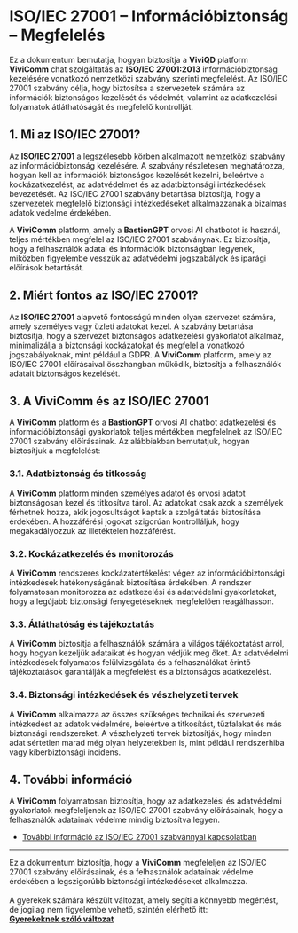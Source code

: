 # ISO/IEC 27001 – Információbiztonság – Megfelelés

Ez a dokumentum bemutatja, hogyan biztosítja a **ViviQD** platform **ViviComm** chat szolgáltatás az **ISO/IEC 27001:2013** információbiztonság kezelésére vonatkozó nemzetközi szabvány szerinti megfelelést. Az ISO/IEC 27001 szabvány célja, hogy biztosítsa a szervezetek számára az információk biztonságos kezelését és védelmét, valamint az adatkezelési folyamatok átláthatóságát és megfelelő kontrollját.

## 1. Mi az ISO/IEC 27001?

Az **ISO/IEC 27001** a legszélesebb körben alkalmazott nemzetközi szabvány az információbiztonság kezelésére. A szabvány részletesen meghatározza, hogyan kell az információk biztonságos kezelését kezelni, beleértve a kockázatkezelést, az adatvédelmet és az adatbiztonsági intézkedések bevezetését. Az ISO/IEC 27001 szabvány betartása biztosítja, hogy a szervezetek megfelelő biztonsági intézkedéseket alkalmazzanak a bizalmas adatok védelme érdekében.

A **ViviComm** platform, amely a **BastionGPT** orvosi AI chatbotot is használ, teljes mértékben megfelel az ISO/IEC 27001 szabványnak. Ez biztosítja, hogy a felhasználók adatai és információik biztonságban legyenek, miközben figyelembe vesszük az adatvédelmi jogszabályok és iparági előírások betartását.

## 2. Miért fontos az ISO/IEC 27001?

Az **ISO/IEC 27001** alapvető fontosságú minden olyan szervezet számára, amely személyes vagy üzleti adatokat kezel. A szabvány betartása biztosítja, hogy a szervezet biztonságos adatkezelési gyakorlatot alkalmaz, minimalizálja a biztonsági kockázatokat és megfelel a vonatkozó jogszabályoknak, mint például a GDPR. A **ViviComm** platform, amely az ISO/IEC 27001 előírásaival összhangban működik, biztosítja a felhasználók adatait biztonságos kezelését.

## 3. A **ViviComm** és az ISO/IEC 27001

A **ViviComm** platform és a **BastionGPT** orvosi AI chatbot adatkezelési és információbiztonsági gyakorlatok teljes mértékben megfelelnek az ISO/IEC 27001 szabvány előírásainak. Az alábbiakban bemutatjuk, hogyan biztosítjuk a megfelelést:

### **3.1. Adatbiztonság és titkosság**
A **ViviComm** platform minden személyes adatot és orvosi adatot biztonságosan kezel és titkosítva tárol. Az adatokat csak azok a személyek férhetnek hozzá, akik jogosultságot kaptak a szolgáltatás biztosítása érdekében. A hozzáférési jogokat szigorúan kontrolláljuk, hogy megakadályozzuk az illetéktelen hozzáférést.

### **3.2. Kockázatkezelés és monitorozás**
A **ViviComm** rendszeres kockázatértékelést végez az információbiztonsági intézkedések hatékonyságának biztosítása érdekében. A rendszer folyamatosan monitorozza az adatkezelési és adatvédelmi gyakorlatokat, hogy a legújabb biztonsági fenyegetéseknek megfelelően reagálhasson.

### **3.3. Átláthatóság és tájékoztatás**
A **ViviComm** biztosítja a felhasználók számára a világos tájékoztatást arról, hogy hogyan kezeljük adataikat és hogyan védjük meg őket. Az adatvédelmi intézkedések folyamatos felülvizsgálata és a felhasználókat érintő tájékoztatások garantálják a megfelelést és a biztonságos adatkezelést.

### **3.4. Biztonsági intézkedések és vészhelyzeti tervek**
A **ViviComm** alkalmazza az összes szükséges technikai és szervezeti intézkedést az adatok védelmére, beleértve a titkosítást, tűzfalakat és más biztonsági rendszereket. A vészhelyzeti tervek biztosítják, hogy minden adat sértetlen marad még olyan helyzetekben is, mint például rendszerhiba vagy kiberbiztonsági incidens.

## 4. További információ

A **ViviComm** folyamatosan biztosítja, hogy az adatkezelési és adatvédelmi gyakorlatok megfeleljenek az ISO/IEC 27001 szabvány előírásainak, hogy a felhasználók adatainak védelme mindig biztosítva legyen.

- [További információ az ISO/IEC 27001 szabvánnyal kapcsolatban](https://www.iso.org/isoiec-27001-information-security.html)

---

Ez a dokumentum biztosítja, hogy a **ViviComm** megfeleljen az ISO/IEC 27001 szabvány előírásainak, és a felhasználók adatainak védelme érdekében a legszigorúbb biztonsági intézkedéseket alkalmazza.
<br/>
<br/>
A gyerekek számára készült változat, amely segíti a könnyebb megértést,<br/> de jogilag nem figyelembe vehető, szintén elérhető itt:  
[**Gyerekeknek szóló változat**](../easy/easy-iso-iec-27001-compliance.md)

